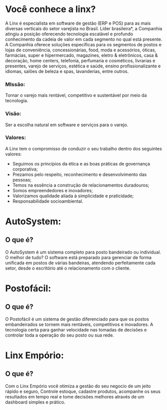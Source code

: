 # Você conhece a linx?
A Linx é especialista em software de gestão (ERP e POS) para as mais diversas verticais do setor varejista no Brasil. Líder brasileira*, a Companhia atingiu a posição oferecendo tecnologia escalável e profundo conhecimento da cadeia de valor em cada segmento no qual está presente. A Companhia oferece soluções específicas para os segmentos de postos e lojas de conveniência, concessionárias, food, moda e acessórios, óticas, farmácias, super e hipermercado, magazines, eletro & eletrônicos, casa & decoração, home centers, telefonia, perfumaria e cosméticos, livrarias e presentes, varejo de serviços, estética e saúde, ensino profissionalizante e idiomas, salões de beleza e spas, lavanderias, entre outros.

### MIssão:
Tornar o varejo mais rentável, competitivo e sustentável por meio da tecnologia.
### Visão:
Ser a escolha natural em software e serviços para o varejo.
### Valores:
A Linx tem o compromisso de conduzir o seu trabalho dentro dos seguintes valores:
- Seguimos os princípios da ética e as boas práticas de governança corporativa;
- Prezamos pelo respeito, reconhecimento e desenvolvimento das pessoas;
- Temos na essência a construção de relacionamentos duradouros;
- Somos empreendedores e inovadores;
- Valorizamos qualidade aliada à simplicidade e praticidade;
- Responsabilidade socioambiental.

# AutoSystem:
  ## O que é?
  O AutoSystem é um sistema completo para posto bandeirado ou individual.
  O melhor de tudo? O software está preparado para gerenciar de forma unificada em postos de várias bandeiras, atendendo perfeitamente cada setor, desde o escritório       até o relacionamento com o cliente.

# Postofácil:
  ## O que é?
  O Postofácil é um sistema de gestão diferenciado para que os postos embandeirados se tornem mais rentáveis, competitivos e inovadores.
  A tecnologia certa para ganhar velocidade nas tomadas de decisões e controlar toda a operação do seu posto ou sua rede.

# Linx Empório:
  ## O que é?
  Com o Linx Empório você otimiza a gestão do seu negocio de um jeito rápido e seguro, Controle estoque, cadastre produtos, acompanhe os seus resultados em tempo real e   tome decisões melhores através de um dashboard simples e prático.
